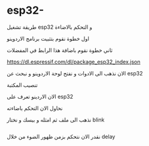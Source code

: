 # esp32-
طريقة تشغيل esp32 و التحكم بالاضاءة

اول خطوة نقوم بتثبيت برنامج الاردوينو

ثاني خطوة نقوم باضافة هذا الرابط في المفضلات

https://dl.espressif.com/dl/package_esp32_index.json

الان نذهب الى الادوات و نفتح لوحة الاردوينو و نبحث عن esp32 

تنصيب المكتبة 

الان الاردينو تعرف على esp32 

نحاول الان التحكم باضاءته 

نذهب الى ملف ثم امثله و بيسك و نختار blink 

<img scr=https://user-images.githubusercontent.com/108413904/180268732-ff345007-c213-4cbe-8c7f-d8a744441a0f.png>

نقدر الان نتحكم بزمن ظهور الضوء من خلال delay 

